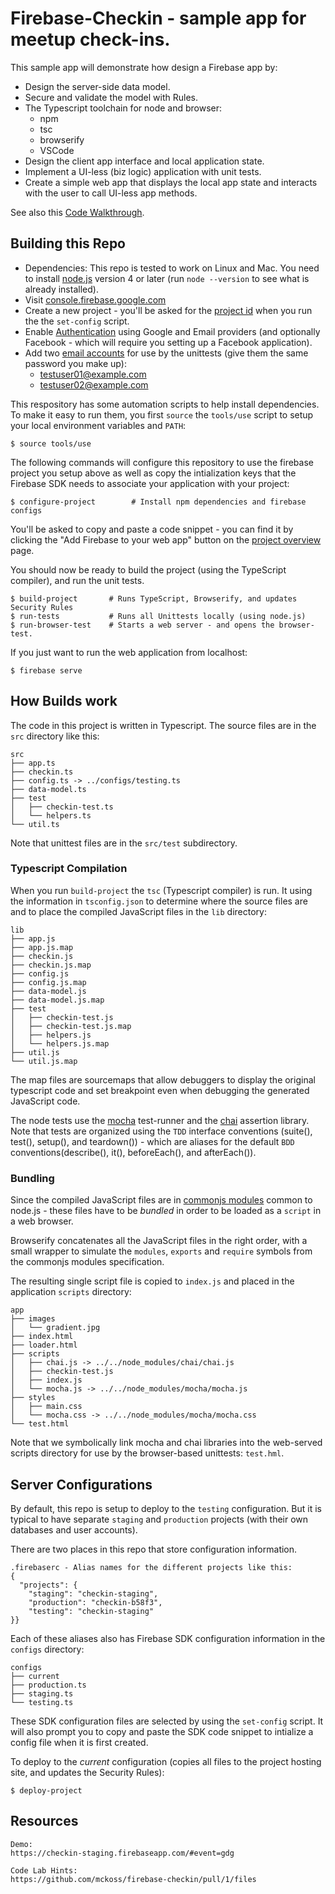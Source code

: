 # Firebase-Checkin - sample app for meetup check-ins.

This sample app will demonstrate how design a Firebase app
by:

- Design the server-side data model.
- Secure and validate the model with Rules.
- The Typescript toolchain for node and browser:
  - npm
  - tsc
  - browserify
  - VSCode
- Design the client app interface and local application state.
- Implement a UI-less (biz logic) application with unit tests.
- Create a simple web app that displays the local app state and interacts with
  the user to call UI-less app methods.

See also this [Code Walkthrough](docs/walkthrough.md).


## Building this Repo

- Dependencies: This repo is tested to work on Linux and Mac. You need to
  install [node.js](https://nodejs.org/en/download/) version 4 or later (run
  `node --version` to see what is already installed).
- Visit [console.firebase.google.com](https://console.firebase.google.com)
- Create a new project - you'll be asked for the
  [project id](https://console.firebase.google.com/project/_/settings/general/) when
  you run the the `set-config` script.
- Enable
  [Authentication](https://console.firebase.google.com/project/_/authentication/providers)
  using Google and Email providers (and optionally Facebook - which will require
  you setting up a Facebook application).
- Add two
  [email accounts](https://console.firebase.google.com/project/_/authentication/users)
  for use by the unittests (give them the same password you make up):
    - testuser01@example.com
    - testuser02@example.com

This respository has some automation scripts to help install dependencies.  To
make it easy to run them, you first `source` the `tools/use` script to setup
your local environment variables and `PATH`:

```
$ source tools/use
```

The following commands will configure this repository to use the firebase project
you setup above as well as copy the intialization keys that the Firebase SDK needs
to associate your application with your project:

```
$ configure-project        # Install npm dependencies and firebase configs
```

You'll be asked to copy and paste a code snippet - you can find it by clicking
the "Add Firebase to your web app" button on the
[project overview](https://console.firebase.google.com/project/_/overview) page.

You should now be ready to build the project (using the TypeScript compiler),
and run the unit tests.

```
$ build-project       # Runs TypeScript, Browserify, and updates Security Rules
$ run-tests           # Runs all Unittests locally (using node.js)
$ run-browser-test    # Starts a web server - and opens the browser-test.
```

If you just want to run the web application from localhost:

```
$ firebase serve
```


## How Builds work

The code in this project is written in Typescript.  The source files are
in the `src` directory like this:

```
src
├── app.ts
├── checkin.ts
├── config.ts -> ../configs/testing.ts
├── data-model.ts
├── test
│   ├── checkin-test.ts
│   └── helpers.ts
└── util.ts
```

Note that unittest files are in the `src/test` subdirectory.

### Typescript Compilation

When you run `build-project` the `tsc` (Typescript compiler) is run.  It
using the information in `tsconfig.json` to determine where the source files are
and to place the compiled JavaScript files in the `lib` directory:

```
lib
├── app.js
├── app.js.map
├── checkin.js
├── checkin.js.map
├── config.js
├── config.js.map
├── data-model.js
├── data-model.js.map
├── test
│   ├── checkin-test.js
│   ├── checkin-test.js.map
│   ├── helpers.js
│   └── helpers.js.map
├── util.js
└── util.js.map
```

The map files are sourcemaps that allow debuggers to display the original typescript
code and set breakpoint even when debugging the generated JavaScript code.

The node tests use the [mocha](https://mochajs.org/) test-runner and the
[chai](http://chaijs.com/) assertion library. Note that tests are organized
using the `TDD` interface conventions (suite(), test(), setup(), and
teardown()) - which are aliases for the default `BDD` conventions(describe(),
it(), beforeEach(), and afterEach()).

### Bundling

Since the compiled JavaScript files are in
[commonjs modules](http://know.cujojs.com/tutorials/modules/authoring-cjs-modules)
common to node.js - these files have to be _bundled_ in order to be loaded as
a `script` in a web browser.

Browserify concatenates all the JavaScript files in the right order, with a
small wrapper to simulate the `modules`, `exports` and `require` symbols from
the commonjs modules specification.

The resulting single script file is copied to `index.js` and placed in the application
`scripts` directory:

```
app
├── images
│   └── gradient.jpg
├── index.html
├── loader.html
├── scripts
│   ├── chai.js -> ../../node_modules/chai/chai.js
│   ├── checkin-test.js
│   ├── index.js
│   └── mocha.js -> ../../node_modules/mocha/mocha.js
├── styles
│   ├── main.css
│   └── mocha.css -> ../../node_modules/mocha/mocha.css
└── test.html
```

Note that we symbolically link mocha and chai libraries into the web-served scripts
directory for use by the browser-based unittests: `test.hml`.

## Server Configurations

By default, this repo is setup to deploy to the `testing` configuration.  But
it is typical to have separate `staging` and `production` projects (with their
own databases and user accounts).

There are two places in this repo that store configuration information.

```
.firebaserc - Alias names for the different projects like this:
{
  "projects": {
    "staging": "checkin-staging",
    "production": "checkin-b58f3",
    "testing": "checkin-staging"
}}
```

Each of these aliases also has Firebase SDK configuration information in the
`configs` directory:

```
configs
├── current
├── production.ts
├── staging.ts
└── testing.ts
```

These SDK configuration files are selected by using the `set-config` script.  It
will also prompt you to copy and paste the SDK code snippet to intialize a config
file when it is first created.

To deploy to the _current_ configuration (copies all files to the project hosting
site, and updates the Security Rules):

```
$ deploy-project
```


## Resources

```
Demo:
https://checkin-staging.firebaseapp.com/#event=gdg

Code Lab Hints:
https://github.com/mckoss/firebase-checkin/pull/1/files
```
